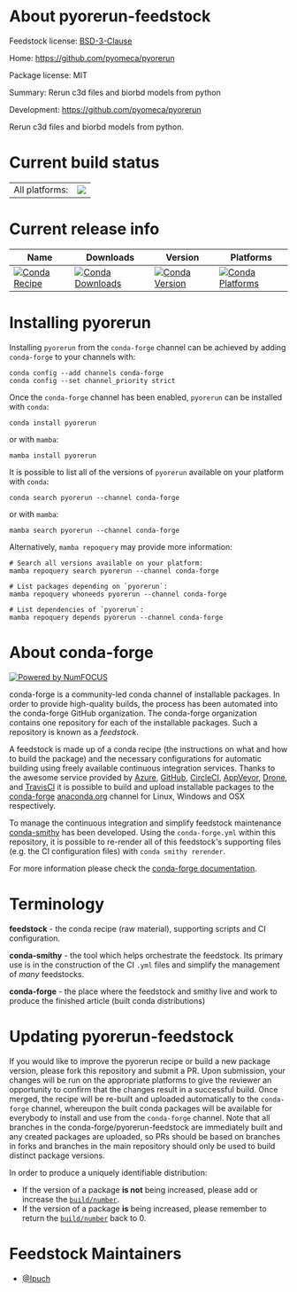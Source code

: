 About pyorerun-feedstock
========================

Feedstock license: [BSD-3-Clause](https://github.com/conda-forge/pyorerun-feedstock/blob/main/LICENSE.txt)

Home: https://github.com/pyomeca/pyorerun

Package license: MIT

Summary: Rerun c3d files and biorbd models from python

Development: https://github.com/pyomeca/pyorerun

Rerun c3d files and biorbd models from python.


Current build status
====================


<table><tr><td>All platforms:</td>
    <td>
      <a href="https://dev.azure.com/conda-forge/feedstock-builds/_build/latest?definitionId=22677&branchName=main">
        <img src="https://dev.azure.com/conda-forge/feedstock-builds/_apis/build/status/pyorerun-feedstock?branchName=main">
      </a>
    </td>
  </tr>
</table>

Current release info
====================

| Name | Downloads | Version | Platforms |
| --- | --- | --- | --- |
| [![Conda Recipe](https://img.shields.io/badge/recipe-pyorerun-green.svg)](https://anaconda.org/conda-forge/pyorerun) | [![Conda Downloads](https://img.shields.io/conda/dn/conda-forge/pyorerun.svg)](https://anaconda.org/conda-forge/pyorerun) | [![Conda Version](https://img.shields.io/conda/vn/conda-forge/pyorerun.svg)](https://anaconda.org/conda-forge/pyorerun) | [![Conda Platforms](https://img.shields.io/conda/pn/conda-forge/pyorerun.svg)](https://anaconda.org/conda-forge/pyorerun) |

Installing pyorerun
===================

Installing `pyorerun` from the `conda-forge` channel can be achieved by adding `conda-forge` to your channels with:

```
conda config --add channels conda-forge
conda config --set channel_priority strict
```

Once the `conda-forge` channel has been enabled, `pyorerun` can be installed with `conda`:

```
conda install pyorerun
```

or with `mamba`:

```
mamba install pyorerun
```

It is possible to list all of the versions of `pyorerun` available on your platform with `conda`:

```
conda search pyorerun --channel conda-forge
```

or with `mamba`:

```
mamba search pyorerun --channel conda-forge
```

Alternatively, `mamba repoquery` may provide more information:

```
# Search all versions available on your platform:
mamba repoquery search pyorerun --channel conda-forge

# List packages depending on `pyorerun`:
mamba repoquery whoneeds pyorerun --channel conda-forge

# List dependencies of `pyorerun`:
mamba repoquery depends pyorerun --channel conda-forge
```


About conda-forge
=================

[![Powered by
NumFOCUS](https://img.shields.io/badge/powered%20by-NumFOCUS-orange.svg?style=flat&colorA=E1523D&colorB=007D8A)](https://numfocus.org)

conda-forge is a community-led conda channel of installable packages.
In order to provide high-quality builds, the process has been automated into the
conda-forge GitHub organization. The conda-forge organization contains one repository
for each of the installable packages. Such a repository is known as a *feedstock*.

A feedstock is made up of a conda recipe (the instructions on what and how to build
the package) and the necessary configurations for automatic building using freely
available continuous integration services. Thanks to the awesome service provided by
[Azure](https://azure.microsoft.com/en-us/services/devops/), [GitHub](https://github.com/),
[CircleCI](https://circleci.com/), [AppVeyor](https://www.appveyor.com/),
[Drone](https://cloud.drone.io/welcome), and [TravisCI](https://travis-ci.com/)
it is possible to build and upload installable packages to the
[conda-forge](https://anaconda.org/conda-forge) [anaconda.org](https://anaconda.org/)
channel for Linux, Windows and OSX respectively.

To manage the continuous integration and simplify feedstock maintenance
[conda-smithy](https://github.com/conda-forge/conda-smithy) has been developed.
Using the ``conda-forge.yml`` within this repository, it is possible to re-render all of
this feedstock's supporting files (e.g. the CI configuration files) with ``conda smithy rerender``.

For more information please check the [conda-forge documentation](https://conda-forge.org/docs/).

Terminology
===========

**feedstock** - the conda recipe (raw material), supporting scripts and CI configuration.

**conda-smithy** - the tool which helps orchestrate the feedstock.
                   Its primary use is in the construction of the CI ``.yml`` files
                   and simplify the management of *many* feedstocks.

**conda-forge** - the place where the feedstock and smithy live and work to
                  produce the finished article (built conda distributions)


Updating pyorerun-feedstock
===========================

If you would like to improve the pyorerun recipe or build a new
package version, please fork this repository and submit a PR. Upon submission,
your changes will be run on the appropriate platforms to give the reviewer an
opportunity to confirm that the changes result in a successful build. Once
merged, the recipe will be re-built and uploaded automatically to the
`conda-forge` channel, whereupon the built conda packages will be available for
everybody to install and use from the `conda-forge` channel.
Note that all branches in the conda-forge/pyorerun-feedstock are
immediately built and any created packages are uploaded, so PRs should be based
on branches in forks and branches in the main repository should only be used to
build distinct package versions.

In order to produce a uniquely identifiable distribution:
 * If the version of a package **is not** being increased, please add or increase
   the [``build/number``](https://docs.conda.io/projects/conda-build/en/latest/resources/define-metadata.html#build-number-and-string).
 * If the version of a package **is** being increased, please remember to return
   the [``build/number``](https://docs.conda.io/projects/conda-build/en/latest/resources/define-metadata.html#build-number-and-string)
   back to 0.

Feedstock Maintainers
=====================

* [@Ipuch](https://github.com/Ipuch/)

